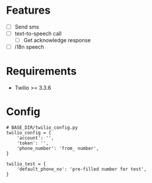 # Features
* [ ] Send sms
* [ ] text-to-speech call
    * [ ] Get acknowledge response
* [ ] i18n speech

# Requirements
* Twilio >= 3.3.6

# Config
```
# BASE_DIR/twilio_config.py
twilio_config = {
    'account': '',
    'token': '',
    'phone_number': 'from_ number',         
}

twilio_test = {
    'default_phone_no': 'pre-filled number for test',
}
```